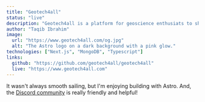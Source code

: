 ```yaml
---
title: "Geotech4all"
status: "live"
description: "Geotech4all is a platform for geoscience enthusiats to share their knowledge and experience."
author: "Taqib Ibrahim"
image:
  url: "https://www.geotech4all.com/og.jpg"
  alt: "The Astro logo on a dark background with a pink glow."
technologies: ["Next.js", "MongoDB", "Typescript"]
links:
  github: "https://github.com/geotech4all/geotech4all"
  live: "https://www.geotech4all.com"
---
```


It wasn't always smooth sailing, but I'm enjoying building with Astro. And, the [Discord community](https://astro.build/chat) is really friendly and helpful!
